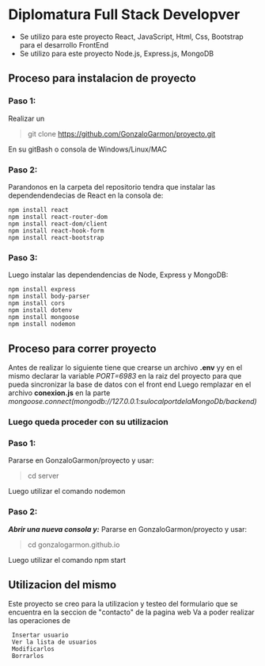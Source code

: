 # Diplomatura Full Stack Developver
 - Se utilizo para este proyecto React, JavaScript, Html, Css, Bootstrap para el desarrollo FrontEnd
 - Se utilizo para este proyecto Node.js, Express.js, MongoDB
   
## Proceso para instalacion de proyecto
### Paso 1:
Realizar un 
> git clone https://github.com/GonzaloGarmon/proyecto.git

En su gitBash o consola de Windows/Linux/MAC

### Paso 2:
Parandonos en la carpeta del repositorio tendra que instalar las dependendendecias de React en la consola de:
 ```
 npm install react
 npm install react-router-dom
 npm install react-dom/client
 npm install react-hook-form
 npm install react-bootstrap

```
### Paso 3:
Luego instalar las dependendencias de Node, Express y MongoDB:
 ```
 npm install express
 npm install body-parser
 npm install cors
 npm install dotenv
 npm install mongoose
 npm install nodemon

```
## Proceso para correr proyecto

Antes de realizar lo siguiente tiene que crearse un archivo **.env** yy en el mismo declarar la variable *PORT=6983* 
en la raiz del proyecto para que pueda sincronizar la base de datos con el front end
Luego remplazar en el archivo **conexion.js** en la parte *mongoose.connect(mongodb://127.0.0.1:sulocalportdelaMongoDb/backend)*



### Luego queda proceder con su utilizacion
### Paso 1:
Pararse en GonzaloGarmon/proyecto y usar:
> cd server

Luego utilizar el comando nodemon 

### Paso 2:
***Abrir una nueva consola y:***
Pararse en GonzaloGarmon/proyecto y usar:

> cd gonzalogarmon.github.io

Luego utilizar el comando npm start 

## Utilizacion del mismo

Este proyecto se creo para la utilizacion y testeo del formulario que se encuentra en la seccion de "contacto" de la pagina web 
Va a poder realizar las operaciones de 
```
 Insertar usuario
 Ver la lista de usuarios
 Modificarlos
 Borrarlos
```










